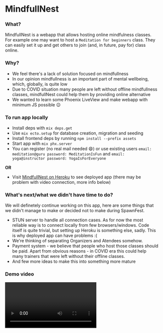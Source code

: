 # MindfullNest

### What?
MindfullNest is a webapp that allows hosting online mindfulness classes. For example one may want to host a `Meditation for beginners` class. They can easily set it up and get others to join (and, in future, pay for) class online.

### Why?
* We feel there's a lack of solution focused on mindfullness
* In our opinion mindfullness is an important part of mental wellbeing, which, globally, is quite low
* Due to COVID situation many people are left without offline mindfullness classes, mindfullNest could help them by providing online alternative
* We wanted to learn some Phoenix LiveView and make webapp with minimum JS possible :wink:

### To run app locally

* Install deps with `mix deps.get`
* Use `mix ecto.setup` for database creation, migration and seeding
* Install frontend deps by running `npm install --prefix assets`
* Start app with `mix phx.server`
* You can register (no real mail needed :smile:) or use existing users `email: meditation@guru password: MeditationIsFun` and `email: yoga@instructor password: YogaIsForEveryone`

**OR**

* Visit [MindfullNest on Heroku](https://fathomless-ridge-43338.herokuapp.com/) to see deployed app (there may be problem with video connection, more info below)


### What's next/what we didn't have time to do?

We will definetely continue working on this app, here are some things that we didn't manage to make or decided not to make during SpawnFest.

* STUN server to handle all connection cases. As for now the most reliable way is to connect locally from few browsers/windows. Code itself is quite trivial, but setting up Heroku is something else, sadly. This is why deployed app can have problems :(
* We're thinking of separating Organizers and Atendees somehow.
* Payment system - we believe that people who host those classes should be paid. Apart from obvious reasons - in COVID era this could help many trainers that were left without their offline classes.
* And few more ideas to make this into something more mature

### Demo video
![video](mindfull.mov)
